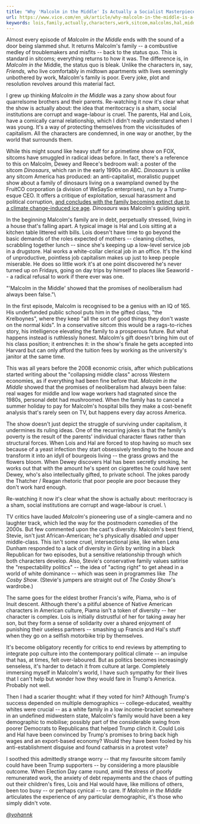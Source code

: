 ```yaml
---
title: "Why 'Malcolm in the Middle' Is Actually a Socialist Masterpiece"
url: https://www.vice.com/en_uk/article/why-malcolm-in-the-middle-is-a-socialist-masterpiece
keywords: lois,family,actually,characters,work,sitcom,malcolms,hal,middle,dinosaurs,masterpiece,socialist,malcolm
---
```

Almost every episode of *Malcolm in the Middle* ends with the sound of a door being slammed shut. It returns Malcolm\'s family -- a combustive medley of troublemakers and misfits -- back to the status quo. This is standard in sitcoms; everything returns to how it was. The difference is, in *Malcolm in the* Middle, the status quo is bleak. Unlike the characters in, say, *Friends,* who live comfortably in midtown apartments with lives seemingly unbothered by work, Malcolm\'s family is poor. Every joke, plot and resolution revolves around this material fact.

I grew up thinking *Malcolm in the Middle* was a zany show about four quarrelsome brothers and their parents. Re-watching it now it\'s clear what the show is actually about: the idea that meritocracy is a sham, social institutions are corrupt and wage-labour is cruel. The parents, Hal and Lois, have a comically carnal relationship, which I didn\'t really understand when I was young. It\'s a way of protecting themselves from the vicissitudes of capitalism. All the characters are condemned, in one way or another, by the world that surrounds them.

While this might sound like heavy stuff for a primetime show on FOX, sitcoms have smuggled in radical ideas before. In fact, there\'s a reference to this on Malcolm, Dewey and Reece\'s bedroom wall: a poster of the sitcom *Dinosaurs*, which ran in the early 1990s on ABC. *Dinosaurs* is unlike any sitcom America has produced: an anti-capitalist, moralistic puppet show about a family of dinosaurs living on a swampland owned by the FruitCO corporation (a division of WeSaySo enterprises), run by a Trump-esque CEO. It offers a critique of exploitation, sexual harassment and political corruption, [](https://www.youtube.com/watch?v=k9b9aoINXzk)[and concludes with the family becoming extinct due to a climate change-induced ice age](https://www.youtube.com/watch?v=k9b9aoINXzk). *Dinosaurs* was Malcolm\'s guiding spirit.

In the beginning Malcolm\'s family are in debt, perpetually stressed, living in a house that\'s falling apart. A typical image is Hal and Lois sitting at a kitchen table littered with bills. Lois doesn\'t have time to go beyond the basic demands of the roles expected of mothers -- cleaning clothes, scrabbling together lunch -- since she\'s keeping up a low-level service job in a drugstore. Hal works a white-collar clerical job in an office. It\'s the kind of unproductive, pointless job capitalism makes up just to keep people miserable. He does so little work it\'s at one point discovered he\'s never turned up on Fridays, going on day trips by himself to places like Seaworld -- a radical refusal to work if there ever was one.

\"\'Malcolm in the Middle\' showed that the promises of neoliberalism had always been false.\"\

In the first episode, Malcolm is recognised to be a genius with an IQ of 165. His underfunded public school puts him in the gifted class, \"the Krelboynes\", where they keep \"all the sort of good things they don\'t waste on the normal kids\". In a conservative sitcom this would be a rags-to-riches story, his intelligence elevating the family to a prosperous future. But what happens instead is ruthlessly honest. Malcolm\'s gift doesn\'t bring him out of his class position; it entrenches it: in the show\'s finale he gets accepted into Harvard but can only afford the tuition fees by working as the university\'s janitor at the same time.

This was all years before the 2008 economic crisis, after which publications started writing about the \"collapsing middle class\" across Western economies, as if everything had been fine before that. *Malcolm in the Middle* showed that the promises of neoliberalism had always been false: real wages for middle and low wage workers had stagnated since the 1980s, personal debt had mushroomed. When the family has to cancel a summer holiday to pay for Malcolm\'s hospital bills they make a cost-benefit analysis that\'s rarely seen on TV, but happens every day across America.

The show doesn\'t just depict the struggle of surviving under capitalism, it undermines its ruling ideas. One of the recurring jokes is that the family\'s poverty is the result of the parents\' individual character flaws rather than structural forces. When Lois and Hal are forced to stop having so much sex because of a yeast infection they start obsessively tending to the house and transform it into an idyll of bourgeois living -- the grass grows and the flowers bloom. When Dewey discovers Hal has been secretly smoking, he works out that with the amount he\'s spent on cigarettes he could have sent Dewey, who\'s also intellectually gifted, to private school. The jokes parody the Thatcher / Reagan rhetoric that poor people are poor because they don\'t work hard enough.

Re-watching it now it\'s clear what the show is actually about: meritocracy is a sham, social institutions are corrupt and wage-labour is cruel. \

TV critics have lauded *Malcolm*\'s pioneering use of a single-camera and no laughter track, which led the way for the postmodern comedies of the 2000s. But few commented upon the cast\'s diversity. Malcolm\'s best friend, Stevie, isn\'t just African-American; he\'s physically disabled *and* upper middle-class. This isn\'t some cruel, intersectional joke, like when Lena Dunham responded to a lack of diversity in *Girls* by writing in a black Republican for two episodes, but a sensitive relationship through which both characters develop. Also, Stevie\'s conservative family values satirise the \"respectability politics\" -- the idea of \"acting right\" to get ahead in a world of white dominance -- which was seen in programmes like  *The Cosby Show*. (Stevie\'s jumpers are straight out of *The Cosby Show*\'s wardrobe.)

The same goes for the eldest brother Francis\'s wife, Piama, who is of Inuit descent. Although there\'s a pitiful absence of Native American characters in American culture, Piama isn\'t a token of diversity -- her character is complex. Lois is initially distrustful of her for taking away her son, but they form a sense of solidarity over a shared enjoyment of punishing their useless partners -- smashing up Francis and Hal\'s stuff when they go on a selfish motorbike trip by themselves.

It\'s become obligatory recently for critics to end reviews by attempting to integrate pop culture into the contemporary political climate -- an impulse that has, at times, felt over-laboured. But as politics becomes increasingly senseless, it\'s harder to detach it from culture at large. Completely immersing myself in Malcolm\'s world, I have such sympathy for their lives that I can\'t help but wonder how they would fare in Trump\'s America. Probably not well.

Then I had a scarier thought: what if they voted for him? Although Trump\'s success depended on multiple demographics -- college-educated, wealthy whites were crucial -- as a white family in a low income-bracket somewhere in an undefined midwestern state, Malcolm\'s family would have been a key demographic to mobilise; possibly part of the considerable swing from poorer Democrats to Republicans that helped Trump clinch it. Could Lois and Hal have been convinced by Trump\'s promises to bring back high wages and an export-based economy? Would they have been fooled by his anti-establishment disguise and found catharsis in a protest vote?

I soothed this admittedly strange worry -- that my favourite sitcom family could have been Trump supporters -- by considering a more plausible outcome. When Election Day came round, amid the stress of poorly remunerated work, the anxiety of debt repayments and the chaos of putting out their children\'s fires, Lois and Hal would have, like millions of others, been too busy -- or perhaps cynical -- to care. If *Malcolm in the Middle* articulates the experience of any particular demographic, it\'s those who simply didn\'t vote. 

*[\@yohannk](https://twitter.com/Yohannk)*
